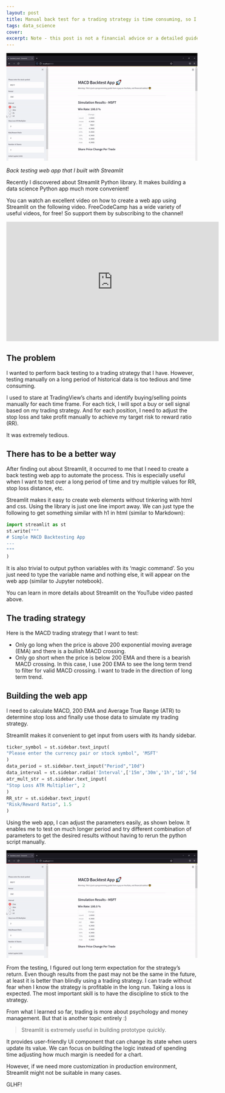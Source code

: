 ```yaml
---
layout: post
title: Manual back test for a trading strategy is time consuming, so I created a web app to do it.
tags: data_science
cover: 
excerpt: Note - this post is not a financial advice or a detailed guide on how to code in Python.
---
```


![](/images/blog/streamlit_intro/1.gif)

*Back testing web app that I built with Streamlit*

Recently I discovered about Streamlit Python library. It makes building a data science Python app much more convenient!

You can watch an excellent video on how to create a web app using Streamlit on the following video. FreeCodeCamp has a wide variety of useful videos, for free! So support them by subscribing to the channel!

<iframe width="560" height="315" src="https://www.youtube.com/embed/JwSS70SZdyM" title="YouTube video player" frameborder="0" allow="accelerometer; autoplay; clipboard-write; encrypted-media; gyroscope; picture-in-picture" allowfullscreen></iframe>

## The problem
I wanted to perform back testing to a trading strategy that I have. However, testing manually on a long period of historical data is too tedious and time consuming.

I used to stare at TradingView’s charts and identify buying/selling points manually for each time frame. For each tick, I will spot a buy or sell signal based on my trading strategy. And for each position, I need to adjust the stop loss and take profit manually to achieve my target risk to reward ratio (RR).

It was extremely tedious.

## There has to be a better way
After finding out about Streamlit, it occurred to me that I need to create a back testing web app to automate the process. This is especially useful when I want to test over a long period of time and try multiple values for RR, stop loss distance, etc.

Streamlit makes it easy to create web elements without tinkering with html and css. Using the library is just one line import away. We can just type the following to get something similar with h1 in html (similar to Markdown):

```py
import streamlit as st
st.write("""
# Simple MACD Backtesting App
---
"""
)
```
It is also trivial to output python variables with its ‘magic command’. So you just need to type the variable name and nothing else, it will appear on the web app (similar to Jupyter notebook).

You can learn in more details about Streamlit on the YouTube video pasted above.

## The trading strategy
Here is the MACD trading strategy that I want to test:

- Only go long when the price is above 200 exponential moving average (EMA) and there is a bullish MACD crossing.
- Only go short when the price is below 200 EMA and there is a bearish MACD crossing.
In this case, I use 200 EMA to see the long term trend to filter for valid MACD crossing. I want to trade in the direction of long term trend.

## Building the web app
I need to calculate MACD, 200 EMA and Average True Range (ATR) to determine stop loss and finally use those data to simulate my trading strategy.

Streamlit makes it convenient to get input from users with its handy sidebar.

```py
ticker_symbol = st.sidebar.text_input(
"Please enter the currency pair or stock symbol", 'MSFT'
)
data_period = st.sidebar.text_input("Period","10d")
data_interval = st.sidebar.radio('Interval',['15m','30m','1h','1d','5d'])
atr_mult_str = st.sidebar.text_input(
"Stop Loss ATR Multiplier", 2
)
RR_str = st.sidebar.text_input(
"Risk/Reward Ratio", 1.5
)
```

Using the web app, I can adjust the parameters easily, as shown below. It enables me to test on much longer period and try different combination of parameters to get the desired results without having to rerun the python script manually.

![](/images/blog/streamlit_intro/2.gif)

From the testing, I figured out long term expectation for the strategy’s return. Even though results from the past may not be the same in the future, at least it is better than blindly using a trading strategy. I can trade without fear when I know the strategy is profitable in the long run. Taking a loss is expected. The most important skill is to have the discipline to stick to the strategy.

From what I learned so far, trading is more about psychology and money management. But that is another topic entirely :)

> Streamlit is extremely useful in building prototype quickly. 

It provides user-friendly UI component that can change its state when users update its value. We can focus on building the logic instead of spending time adjusting how much margin is needed for a chart.

However, if we need more customization in production environment, Streamlit might not be suitable in many cases.

GLHF!